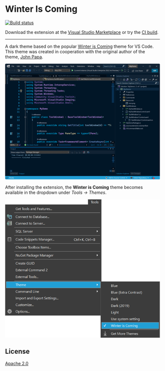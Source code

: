 # Winter Is Coming

[![Build status](https://ci.appveyor.com/api/projects/status/91tfb5od8f39gui1?svg=true)](https://ci.appveyor.com/project/madskristensen/winteriscoming)

Download the extension at the
[Visual Studio Marketplace](https://marketplace.visualstudio.com/items?itemName=MadsKristensen.WinterIsComing)
or try the
[CI build](http://vsixgallery.com/extension/7fa839e2-b938-4b1c-9277-edaebe6fdeb5/).

---------------------------------------

A dark theme based on the popular [Winter is Coming](https://marketplace.visualstudio.com/items?itemName=johnpapa.winteriscoming) theme for VS Code. This theme was created in cooperation with the original author of the theme, [John Papa](https://twitter.com/John_Papa).

![Winter is Coming](art/screenshot.png)

After installing the extension, the **Winter is Coming** theme becomes available in the dropdown under *Tools -> Themes*.

![Options dialog](art/options.png)

## License
[Apache 2.0](LICENSE)